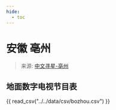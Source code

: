 ```yaml
---
hide:
  - toc
---
```


# 安徽 亳州

> 来源: [中文寻星-亳州](http://dtmb.saoing.com/bozhou.htm)

## 地面数字电视节目表

{{ read_csv("../../data/csv/bozhou.csv") }}
